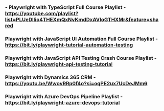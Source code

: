 ### - Playwright with TypeScript Full Course Playlist - https://youtube.com/playlist?list=PLUeDIlio4THEXmQxNvKmdDxAVloGTHXMr&feature=shared

### Playwright with JavaScript UI Automation Full Course Playlist - https://bit.ly/playwright-tutorial-automation-testing
### Playwright with JavaScript API Testing Crash Course Playlist - https://bit.ly/playwright-api-testing-tutorial
### Playwright with Dynamics 365 CRM - https://youtu.be/WwovRRp0f4o?si=oqPE2ux7UcDeJMm6

### Playwright with Azure DevOps Pipeline Playlist - https://bit.ly/playwright-azure-devops-tutorial
